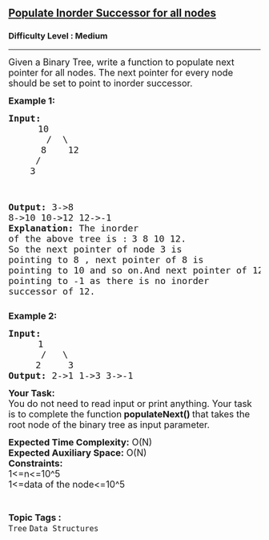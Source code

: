 <h2><a href="https://www.geeksforgeeks.org/problems/populate-inorder-successor-for-all-nodes/1">Populate Inorder Successor for all nodes</a></h2><h3>Difficulty Level : Medium</h3><hr><div class="problems_problem_content__Xm_eO"><p><span style="font-size: 18px;">Given a Binary Tree, write a function to populate next pointer for all nodes.&nbsp;The next pointer for every node should be set to point to inorder successor.</span></p>
<p><strong><span style="font-size: 18px;">Example 1:</span></strong></p>
<pre><span style="font-size: 18px;"><strong>Input:</strong>
</span>       <span style="font-size: 18px;">10
&nbsp;      /  \
&nbsp;     8    12
&nbsp;    /
&nbsp;   3
&nbsp; </span>

<span style="font-size: 18px;"><strong>Output: </strong>3-&gt;8 8-&gt;10 10-&gt;12 12-&gt;-1</span>
<span style="font-size: 18px;"><strong>Explanation: </strong>The inorder of the above tree is :</span>
<span style="font-size: 18px;">3 8 10 12. So the next pointer of node 3 is </span>
<span style="font-size: 18px;">pointing to 8 , next pointer of 8 is pointing
to 10 and so on.And next pointer of 12 is</span>
<span style="font-size: 18px;">pointing to -1 as there is no inorder successor 
of 12.</span></pre>
<p><strong><span style="font-size: 18px;">Example 2:</span></strong></p>
<pre><strong><span style="font-size: 18px;">Input:</span></strong>
       <span style="font-size: 18px;">1
&nbsp;     /   \
&nbsp;    2     3</span>
<strong><span style="font-size: 18px;">Output: </span></strong><span style="font-size: 18px;">2-&gt;1 1-&gt;3 3-&gt;-1 </span></pre>
<p><strong><span style="font-size: 18px;">Your Task:</span></strong><br><span style="font-size: 18px;">You do not need to read input or print anything. Your task is to complete the function<strong> </strong><strong>populateNext()&nbsp;</strong>that takes the root node of the binary tree as input parameter.</span></p>
<p><span style="font-size: 18px;"><strong>Expected Time Complexity:</strong>&nbsp;O(N)<br><strong>Expected Auxiliary Space:</strong>&nbsp;O(N)</span><br><span style="font-size: 18px;"><strong>Constraints:</strong><br>1&lt;=n&lt;=10^5<br>1&lt;=data of the node&lt;=10^5</span></p></div><br><p><span style=font-size:18px><strong>Topic Tags : </strong><br><code>Tree</code>&nbsp;<code>Data Structures</code>&nbsp;